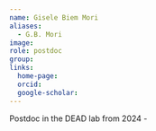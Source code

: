 ```yaml
---
name: Gisele Biem Mori
aliases:
  - G.B. Mori
image: 
role: postdoc
group: 
links:
  home-page: 
  orcid: 
  google-scholar: 
---
```


Postdoc in the DEAD lab from 2024 - 